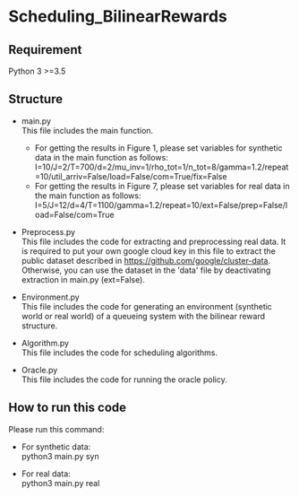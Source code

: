 # Scheduling_BilinearRewards


## Requirement
 Python 3 >=3.5

## Structure
  * main.py\
    This file includes the main function.
    * For getting the results in Figure 1, please set variables for synthetic data in the main function as follows:\
   I=10/J=2/T=700/d=2/mu_inv=1/rho_tot=1/n_tot=8/gamma=1.2/repeat=10/util_arriv=False/load=False/com=True/fix=False 
    * For getting the results in Figure 7, please set variables for real data in the main function as follows:\
   I=5/J=12/d=4/T=1100/gamma=1.2/repeat=10/ext=False/prep=False/load=False/com=True

  * Preprocess.py\
  This file includes the code for extracting and preprocessing real data. It is required to put your own google cloud key in this file to extract the public dataset described in https://github.com/google/cluster-data. Otherwise, you can use the dataset in the 'data' file by deactivating extraction in main.py (ext=False). 

  * Environment.py\
  This file includes the code for generating an environment (synthetic world or real world) of a queueing system with the bilinear reward structure. 
  
  * Algorithm.py\
  This file includes the code for scheduling algorithms.

  * Oracle.py\
  This file includes the code for running the oracle policy.

## How to run this code
Please run this command:

 * For synthetic data:\
 python3 main.py syn

 * For real data:\
 python3 main.py real
